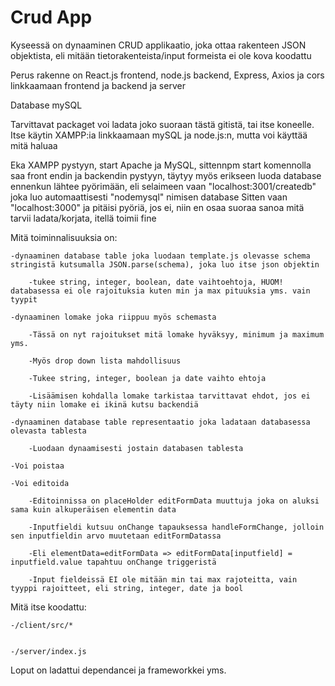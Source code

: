 # Crud App

Kyseessä on dynaaminen CRUD applikaatio, joka ottaa rakenteen JSON objektista, eli mitään tietorakenteista/input formeista ei ole kova koodattu

Perus rakenne on React.js frontend, node.js backend, Express, Axios ja cors linkkaamaan frontend ja backend ja server 

Database mySQL 

Tarvittavat packaget voi ladata joko suoraan tästä gitistä, tai itse koneelle. Itse käytin XAMPP:ia linkkaamaan mySQL ja node.js:n, mutta voi käyttää mitä haluaa  

Eka XAMPP pystyyn, start Apache ja MySQL, sittennpm start komennolla saa front endin ja backendin pystyyn, täytyy myös erikseen luoda database ennenkun lähtee pyörimään, eli selaimeen vaan "localhost:3001/createdb" joka luo automaattisesti "nodemysql" nimisen database
Sitten vaan "localhost:3000" ja pitäisi pyöriä, jos ei, niin en osaa suoraa sanoa mitä tarvii ladata/korjata, itellä toimii fine

Mitä toiminnalisuuksia on:

    -dynaaminen database table joka luodaan template.js olevasse schema stringistä kutsumalla JSON.parse(schema), joka luo itse json objektin

        -tukee string, integer, boolean, date vaihtoehtoja, HUOM! databasessa ei ole rajoituksia kuten min ja max pituuksia yms. vain tyypit
    
    -dynaaminen lomake joka riippuu myös schemasta

        -Tässä on nyt rajoitukset mitä lomake hyväksyy, minimum ja maximum yms.
    
        -Myös drop down lista mahdollisuus 
    
        -Tukee string, integer, boolean ja date vaihto ehtoja
    
        -Lisäämisen kohdalla lomake tarkistaa tarvittavat ehdot, jos ei täyty niin lomake ei ikinä kutsu backendiä
    
    -dynaaminen database table representaatio joka ladataan databasessa olevasta tablesta

        -Luodaan dynaamisesti jostain databasen tablesta
    
    -Voi poistaa
    
    -Voi editoida
    
        -Editoinnissa on placeHolder editFormData muuttuja joka on aluksi sama kuin alkuperäisen elementin data
        
        -Inputfieldi kutsuu onChange tapauksessa handleFormChange, jolloin sen inputfieldin arvo muutetaan editFormDatassa
        
        -Eli elementData=editFormData => editFormData[inputfield] = inputfield.value tapahtuu onChange triggeristä
        
        -Input fieldeissä EI ole mitään min tai max rajoteitta, vain tyyppi rajoitteet, eli string, integer, date ja bool
    

Mitä itse koodattu:

    -/client/src/*

    
    -/server/index.js

    
Loput on ladattui dependancei ja frameworkkei yms.
